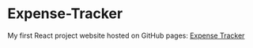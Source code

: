 # Expense-Tracker
My first React project
website hosted on GitHub pages: [Expense Tracker](https://soumyadebmisra.github.io/csb-jq8zp7/)

